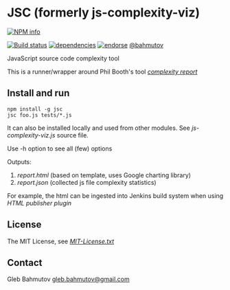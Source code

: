 # JSC (formerly js-complexity-viz)

[![NPM info][nodei.co]](https://npmjs.org/package/jsc)

[![Build status][ci-image]][ci-status]
[![dependencies][dependencies-image]][dependencies-url]
[![endorse][endorse-image]][endorse-url]
[@bahmutov][@bahmutov]

JavaScript source code complexity tool

This is a runner/wrapper around Phil Booth's tool [*complexity report*](https://github.com/philbooth/complexityReport.js "Complexity report at github")

## Install and run

	npm install -g jsc
	jsc foo.js tests/*.js

It can also be installed locally and used from other modules. See *js-complexity-viz.js* source file.

Use -h option to see all (few) options

Outputs:

1. *report.html* (based on template, uses Google charting library)
2. *report.json* (collected js file complexity statistics)

For example, the html can be ingested into Jenkins build system when using *HTML publisher plugin*

## License

The MIT License, see [*MIT-License.txt*](js-complexity-viz/blob/master/MIT-License.txt "MIT-License.txt")

## Contact

Gleb Bahmutov <gleb.bahmutov@gmail.com>

[ci-image]: https://secure.travis-ci.org/bahmutov/js-complexity-viz.png?branch=master
[ci-status]: http://travis-ci.org/#!/bahmutov/js-complexity-viz
[nodei.co]: https://nodei.co/npm/jsc.png?downloads=true
[dependencies-image]: https://david-dm.org/bahmutov/gt.png
[dependencies-url]: https://david-dm.org/bahmutov/gt
[endorse-image]: https://api.coderwall.com/bahmutov/endorsecount.png
[endorse-url]: https://coderwall.com/bahmutov
[@bahmutov]: https://twitter.com/bahmutov